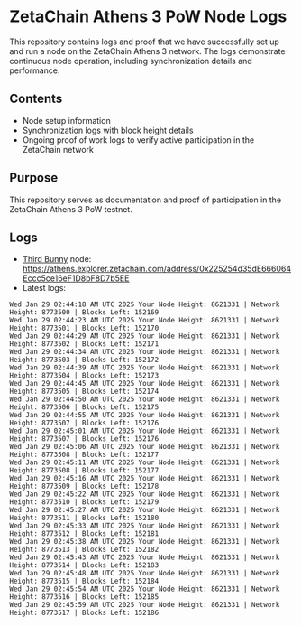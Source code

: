 # ZetaChain Athens 3 PoW Node Logs
This repository contains logs and proof that we have successfully set up and run a node on the ZetaChain Athens 3 network. The logs demonstrate continuous node operation, including synchronization details and performance.

## Contents
- Node setup information
- Synchronization logs with block height details
- Ongoing proof of work logs to verify active participation in the ZetaChain network

## Purpose
This repository serves as documentation and proof of participation in the ZetaChain Athens 3 PoW testnet.

## Logs

- [Third Bunny](https://thirdbunny.xyz/) node: https://athens.explorer.zetachain.com/address/0x225254d35dE666064Eccc5ce16eF1D8bF8D7b5EE
- Latest logs:
```
Wed Jan 29 02:44:18 AM UTC 2025 Your Node Height: 8621331 | Network Height: 8773500 | Blocks Left: 152169
Wed Jan 29 02:44:23 AM UTC 2025 Your Node Height: 8621331 | Network Height: 8773501 | Blocks Left: 152170
Wed Jan 29 02:44:29 AM UTC 2025 Your Node Height: 8621331 | Network Height: 8773502 | Blocks Left: 152171
Wed Jan 29 02:44:34 AM UTC 2025 Your Node Height: 8621331 | Network Height: 8773503 | Blocks Left: 152172
Wed Jan 29 02:44:39 AM UTC 2025 Your Node Height: 8621331 | Network Height: 8773504 | Blocks Left: 152173
Wed Jan 29 02:44:45 AM UTC 2025 Your Node Height: 8621331 | Network Height: 8773505 | Blocks Left: 152174
Wed Jan 29 02:44:50 AM UTC 2025 Your Node Height: 8621331 | Network Height: 8773506 | Blocks Left: 152175
Wed Jan 29 02:44:55 AM UTC 2025 Your Node Height: 8621331 | Network Height: 8773507 | Blocks Left: 152176
Wed Jan 29 02:45:01 AM UTC 2025 Your Node Height: 8621331 | Network Height: 8773507 | Blocks Left: 152176
Wed Jan 29 02:45:06 AM UTC 2025 Your Node Height: 8621331 | Network Height: 8773508 | Blocks Left: 152177
Wed Jan 29 02:45:11 AM UTC 2025 Your Node Height: 8621331 | Network Height: 8773508 | Blocks Left: 152177
Wed Jan 29 02:45:16 AM UTC 2025 Your Node Height: 8621331 | Network Height: 8773509 | Blocks Left: 152178
Wed Jan 29 02:45:22 AM UTC 2025 Your Node Height: 8621331 | Network Height: 8773510 | Blocks Left: 152179
Wed Jan 29 02:45:27 AM UTC 2025 Your Node Height: 8621331 | Network Height: 8773511 | Blocks Left: 152180
Wed Jan 29 02:45:33 AM UTC 2025 Your Node Height: 8621331 | Network Height: 8773512 | Blocks Left: 152181
Wed Jan 29 02:45:38 AM UTC 2025 Your Node Height: 8621331 | Network Height: 8773513 | Blocks Left: 152182
Wed Jan 29 02:45:43 AM UTC 2025 Your Node Height: 8621331 | Network Height: 8773514 | Blocks Left: 152183
Wed Jan 29 02:45:48 AM UTC 2025 Your Node Height: 8621331 | Network Height: 8773515 | Blocks Left: 152184
Wed Jan 29 02:45:54 AM UTC 2025 Your Node Height: 8621331 | Network Height: 8773516 | Blocks Left: 152185
Wed Jan 29 02:45:59 AM UTC 2025 Your Node Height: 8621331 | Network Height: 8773517 | Blocks Left: 152186
```
